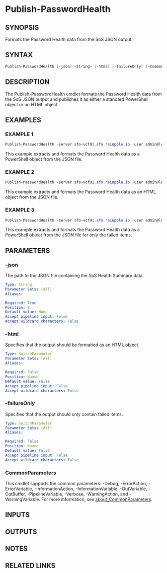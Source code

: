# Publish-PasswordHealth

## SYNOPSIS

Formats the Password Health data from the SoS JSON output.

## SYNTAX

```powershell
Publish-PasswordHealth [-json] <String> [-html] [-failureOnly] [<CommonParameters>]
```

## DESCRIPTION

The Publish-PasswordHealth cmdlet formats the Password Health data from the SoS JSON output and publishes it as
either a standard PowerShell object or an HTML object.

## EXAMPLES

### EXAMPLE 1

```powershell
Publish-PasswordHealth -server sfo-vcf01.sfo.rainpole.io -user admin@local -pass VMw@re1!VMw@re1!
```

This example extracts and formats the Password Health data as a PowerShell object from the JSON file.

### EXAMPLE 2

```powershell
Publish-PasswordHealth -server sfo-vcf01.sfo.rainpole.io -user admin@local -pass VMw@re1!VMw@re1! -html
```

This example extracts and formats the Password Health data as an HTML object from the JSON file.

### EXAMPLE 3

```powershell
Publish-PasswordHealth -server sfo-vcf01.sfo.rainpole.io -user admin@local -pass VMw@re1!VMw@re1! -failureOnly
```

This example extracts and formats the Password Health data as a PowerShell object from the JSON file for only the failed items.

## PARAMETERS

### -json

The path to the JSON file containing the SoS Health Summary data.

```yaml
Type: String
Parameter Sets: (All)
Aliases:

Required: True
Position: 1
Default value: None
Accept pipeline input: False
Accept wildcard characters: False
```

### -html

Specifies that the output should be formatted as an HTML object.

```yaml
Type: SwitchParameter
Parameter Sets: (All)
Aliases:

Required: False
Position: Named
Default value: False
Accept pipeline input: False
Accept wildcard characters: False
```

### -failureOnly

Specifies that the output should only contain failed items.

```yaml
Type: SwitchParameter
Parameter Sets: (All)
Aliases:

Required: False
Position: Named
Default value: False
Accept pipeline input: False
Accept wildcard characters: False
```

### CommonParameters

This cmdlet supports the common parameters: -Debug, -ErrorAction, -ErrorVariable, -InformationAction, -InformationVariable, -OutVariable, -OutBuffer, -PipelineVariable, -Verbose, -WarningAction, and -WarningVariable. For more information, see [about_CommonParameters](http://go.microsoft.com/fwlink/?LinkID=113216).

## INPUTS

## OUTPUTS

## NOTES

## RELATED LINKS
